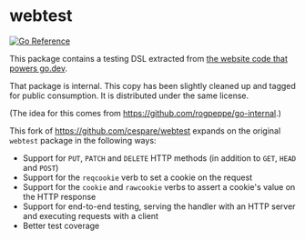 # webtest

[![Go Reference](https://pkg.go.dev/badge/github.com/mna/webtest.svg)](https://pkg.go.dev/github.com/mna/webtest)

This package contains a testing DSL extracted from [the website code that powers
go.dev][xwebsite].

That package is internal. This copy has been slightly cleaned up and tagged for
public consumption. It is distributed under the same license.

(The idea for this comes from https://github.com/rogpeppe/go-internal.)

This fork of https://github.com/cespare/webtest expands on the original `webtest` package in the following ways:

* Support for `PUT`, `PATCH` and `DELETE` HTTP methods (in addition to `GET`, `HEAD` and `POST`)
* Support for the `reqcookie` verb to set a cookie on the request
* Support for the `cookie` and `rawcookie` verbs to assert a cookie's value on the HTTP response
* Support for end-to-end testing, serving the handler with an HTTP server and executing requests with a client
* Better test coverage

[xwebsite]: https://pkg.go.dev/golang.org/x/website/internal/webtest
